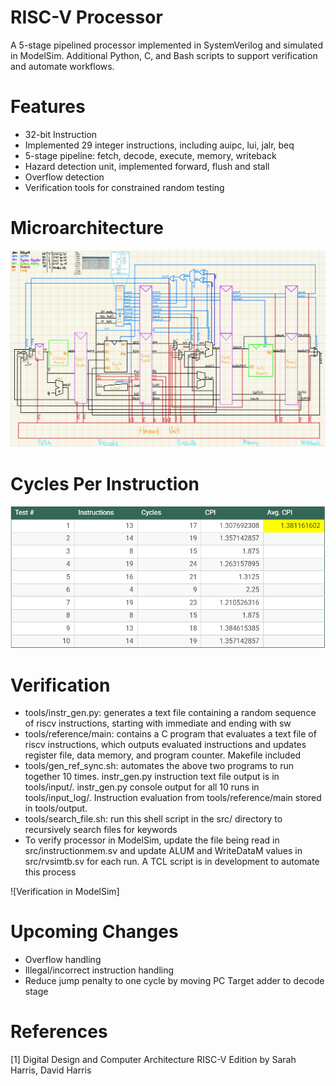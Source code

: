 # RISC-V Processor
A 5-stage pipelined processor implemented in SystemVerilog and simulated in ModelSim. Additional Python, C, and Bash scripts
to support verification and automate workflows.

# Features
- 32-bit Instruction
- Implemented 29 integer instructions, including auipc, lui, jalr, beq 
- 5-stage pipeline: fetch, decode, execute, memory, writeback
- Hazard detection unit, implemented forward, flush and stall
- Overflow detection
- Verification tools for constrained random testing
  
# Microarchitecture
![Microarchitecture diagram](documentation/microarchitecture.jpg)

# Cycles Per Instruction
![CPI over 10 Tests](documentation/cpi.png)

# Verification
- tools/instr_gen.py: generates a text file containing a random sequence of riscv instructions, starting with immediate and ending with sw
- tools/reference/main: contains a C program that evaluates a text file of riscv instructions, which outputs evaluated instructions and updates register file, data memory, and program counter. Makefile included
- tools/gen_ref_sync.sh: automates the above two programs to run together 10 times. instr_gen.py instruction text file output is in tools/input/. instr_gen.py console output for all 10 runs in tools/input_log/. Instruction
  evaluation from tools/reference/main stored in tools/output.  
- tools/search_file.sh: run this shell script in the src/ directory to recursively search files for keywords
- To verify processor in ModelSim, update the file being read in src/instructionmem.sv and update ALUM and WriteDataM values in src/rvsimtb.sv for each run. A TCL script is in development to automate this process

![Verification in ModelSim]
  


# Upcoming Changes
- Overflow handling
- Illegal/incorrect instruction handling
- Reduce jump penalty to one cycle by moving PC Target adder to decode stage
  
# References
[1] Digital Design and Computer Architecture RISC-V Edition by Sarah Harris, David Harris
